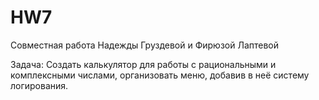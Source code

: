 # HW7
Совместная работа Надежды Груздевой и Фирюзой Лаптевой

Задача:
Создать калькулятор для работы с рациональными и комплексными числами, организовать меню, добавив в неё систему логирования.